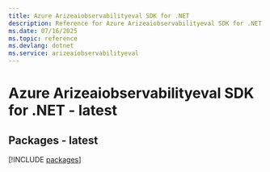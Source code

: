 ```yaml
---
title: Azure Arizeaiobservabilityeval SDK for .NET
description: Reference for Azure Arizeaiobservabilityeval SDK for .NET
ms.date: 07/16/2025
ms.topic: reference
ms.devlang: dotnet
ms.service: arizeaiobservabilityeval
---
```

# Azure Arizeaiobservabilityeval SDK for .NET - latest
## Packages - latest
[!INCLUDE [packages](arizeaiobservabilityeval-index.md)]